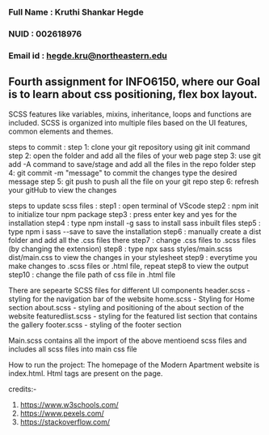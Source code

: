 ### Full Name : Kruthi Shankar Hegde
### NUID : 002618976
### Email id : hegde.kru@northeastern.edu

## Fourth assignment for INFO6150, where our Goal is to learn about css positioning, flex box layout.
SCSS features like variables, mixins, inheritance, loops and functions are included.
SCSS is organized into multiple files based on the UI features, common elements and themes.

steps to commit :
step 1: clone your git repository using git init command
step 2: open the folder and add all the files of your web page
step 3: use git add -A command to save/stage and add all the files in the repo folder
step 4: git commit -m "message" to commit the changes type the desired message
step 5: git push to push all the file on your git repo
step 6: refresh your gitHub to view the changes

steps to update scss files :
step1 : open terminal of VScode
step2 : npm init   to initialize tour npm package
step3 : press enter key and yes for the installation
step4 : type    npm install -g sass      to install sass inbuilt files
step5 : type    npm i sass --save     to save the installation
step6 : manually create a dist folder and add all the .css files there
step7 : change .css files to .scss files (by changing the extension)
step8 : type    npx sass styles/main.scss dist/main.css   to view the changes in your stylesheet
step9 : everytime you make changes to .scss files or .html file, repeat step8 to view the output
step10 : change the file path of css file in .html file

There are sepearte SCSS files for different UI components
header.scss - styling for the navigation bar of the website
home.scss - Styling for  Home section 
about.scss - styling and positioning of the about section of the website
featuredlist.scss - styling for the featured list section that contains the gallery
footer.scss - styling of the footer section

Main.scss contains all the import of the above mentioend scss files and includes all scss files into main css file

How to run the project: The homepage of the Modern Apartment website is index.html. Html tags are present on the page. 


credits:- 
1) https://www.w3schools.com/
2) https://www.pexels.com/
3) https://stackoverflow.com/